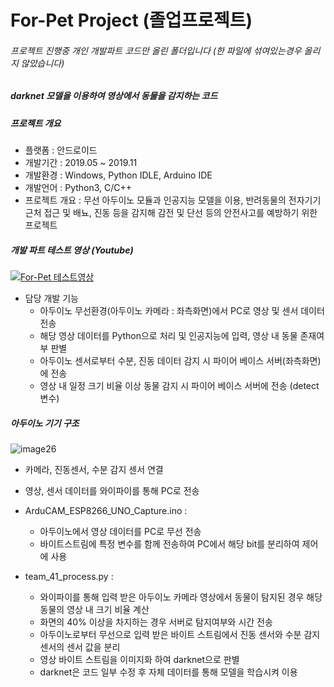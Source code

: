# For-Pet Project (졸업프로젝트)
###### 프로젝트 진행중 개인 개발파트 코드만 올린 폴더입니다 (한 파일에 섞여있는경우 올리지 않았습니다)
##### darknet 모델을 이용하여 영상에서 동물을 감지하는 코드

##### 프로젝트 개요
* 플랫폼 : 안드로이드
* 개발기간 : 2019.05 ~ 2019.11
* 개발환경 : Windows, Python IDLE, Arduino IDE
* 개발언어 : Python3, C/C++
* 프로젝트 개요 : 무선 아두이노 모듈과 인공지능 모델을 이용, 반려동물의 전자기기 근처 접근 및 배뇨, 진동 등을 감지해 감전 및 단선 등의 안전사고를 예방하기 위한 프로젝트


##### 개발 파트 테스트 영상 (Youtube)
[![For-Pet 테스트영상](http://img.youtube.com/vi/Vq6QvA5jXlg/0.jpg)](https://youtu.be/Vq6QvA5jXlg)

* 담당 개발 기능
  * 아두이노 무선환경(아두이노 카메라 : 좌측화면)에서 PC로 영상 및 센서 데이터 전송
  * 해당 영상 데이터를 Python으로 처리 및 인공지능에 입력, 영상 내 동물 존재여부 판별
  * 아두이노 센서로부터 수분, 진동 데이터 감지 시 파이어 베이스 서버(좌측화면)에 전송
  * 영상 내 일정 크기 비율 이상 동물 감지 시 파이어 베이스 서버에 전송 (detect 변수)

##### 아두이노 기기 구조
![image26](https://user-images.githubusercontent.com/58656624/92324216-a699e000-f07a-11ea-972c-1f341015a489.png)
* 카메라, 진동센서, 수분 감지 센서 연결
* 영상, 센서 데이터를 와이파이를 통해 PC로 전송

* ArduCAM_ESP8266_UNO_Capture.ino : 
  * 아두이노에서 영상 데이터를 PC로 무선 전송
  * 바이트스트림에 특정 변수를 함께 전송하여 PC에서 해당 bit를 분리하여 제어에 사용

* team_41_process.py : 
  * 와이파이를 통해 입력 받은 아두이노 카메라 영상에서 동물이 탐지된 경우 해당 동물의 영상 내 크기 비율 계산
  * 화면의 40% 이상을 차지하는 경우 서버로 탐지여부와 시간 전송
  * 아두이노로부터 무선으로 입력 받은 바이트 스트림에서 진동 센서와 수분 감지 센서의 센서 값을 분리
  * 영상 바이트 스트림을 이미지화 하여 darknet으로 판별
  * darknet은 코드 일부 수정 후 자체 데이터를 통해 모델을 학습시켜 이용

